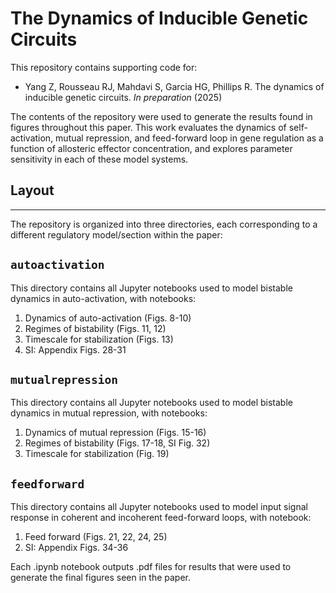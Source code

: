 # The Dynamics of Inducible Genetic Circuits

This repository contains supporting code for:

- Yang Z, Rousseau RJ, Mahdavi S, Garcia HG, Phillips R. The dynamics of inducible genetic circuits. *In preparation* (2025)

The contents of the repository were used to generate the results found in figures throughout this paper. This work evaluates the dynamics of self-activation, mutual repression, and feed-forward loop in gene regulation as a function of allosteric effector concentration, and explores parameter sensitivity in each of these model systems.

## Layout
---
The repository is organized into three directories, each corresponding to a different regulatory model/section within the paper: 

## `autoactivation`
This directory contains all Jupyter notebooks used to model bistable dynamics in auto-activation, with notebooks:

1. Dynamics of auto-activation (Figs. 8-10)
2. Regimes of bistability (Figs. 11, 12)
3. Timescale for stabilization (Figs. 13)
4. SI: Appendix Figs. 28-31

## `mutualrepression`
This directory contains all Jupyter notebooks used to model bistable dynamics in mutual repression, with notebooks:

1. Dynamics of mutual repression (Figs. 15-16)
2. Regimes of bistability (Figs. 17-18, SI Fig. 32)
3. Timescale for stabilization (Fig. 19)

## `feedforward`
This directory contains all Jupyter notebooks used to model input signal response in coherent and incoherent feed-forward loops, with notebook:

1. Feed forward (Figs. 21, 22, 24, 25)
2. SI: Appendix Figs. 34-36

Each .ipynb notebook outputs .pdf files for results that were used to generate the final figures seen in the paper.
